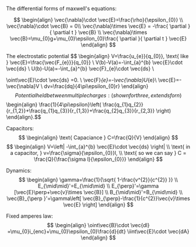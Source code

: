 
The differential forms of maxwell's equations:

$$
\begin{align}
\vec{\nabla}\cdot \vec{E}=\frac{\rho}{\epsilon_{0}} \\
\vec{\nabla}\cdot \vec{B} = 0\\
\vec{\nabla}\times   \vec{E} = -\frac{ \partial  }{ \partial t } \vec{B} \\
\vec{\nabla}\times   \vec{B}=\mu_{0}g+\mu_{0}\epsilon_{0}\frac{ \partial  }{ \partial t } \vec{E} 
\end{align}
$$



The electrostatic potential
$$
\begin{align}
V=\frac{u_{e}}{q_{0}}, \text{ like  } \vec{E}=\frac{\vec{F_{e}}}{q_{0}} \\
V(b)-V(a)=-\int_{a}^{b} \vec{E}\cdot \vec{ds}  \\
U(b)-U(a)=-\int_{a}^{b} \vec{F}_{e}\cdot \vec{ds}  \\
 
\oint\vec{E}\cdot \vec{ds} =0.  \\
\vec{F}_{e}=-\vec{\nabla}U_{e}\\
\vec{E}=-\vec{\nabla}V \\
dv=\frac{dq}{4\pi\epsilon_{0}r}
\end{align}
$$
Potential held between multiple charges:
(shown for three, extends for n)
$$
\begin{align}
\frac{1}{4\pi\epsilon}\left( \frac{q_{1}q_{2}}{r_{1,2}}+\frac{q_{1}q_{3}}{r_{1,3}}+\frac{q_{2}q_{3}}{r_{2,3}} \right) 
\end{align}.$$

Capacitors:
$$
\begin{align}
\text{ Capaciance } C=\frac{Q}{V}
\end{align}
$$
$$
\begin{align}
V=\left| -\int_{a}^{b} \vec{E}\cdot \vec{ds}  \right|  \\
\text{ in a capacitor, } v=\frac{\sigma}{\epsilon_{0}}l, \\
\text{ so we can say } C = \frac{Q}{\frac{\sigma l}{\epsilon_{0}}}
\end{align}
$$

Dynamics:
$$
\begin{align} 
\gamma=\frac{1}{\sqrt{ 1-\frac{v^{2}}{c^{2}} }} \\
E_{\mid\mid}'=E_{\mid\mid} \\
E_{\perp}'=\gamma [\vec{E}\perp+\vec{v}\times  \vec{B}] \\
B_{\mid\mid}'=B_{\mid\mid} \\
\vec{B}_{\perp }'=\gamma\left[ \vec{B}_{\perp}-\frac{1}{c^{2}}\vec{v}\times  \vec{E} \right]
\end{align}
$$


Fixed amperes law:
$$
\begin{align}
\oint\vec{B}\cdot \vec{dl} =\mu_{0}i_{enc}+\mu_{0}\epsilon_{0}\frac{d}{dt} \iint\vec{E}\cdot \vec{dA} 
\end{align}
$$
